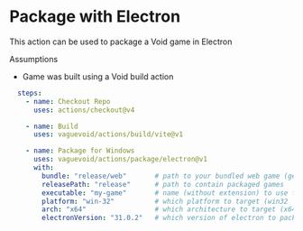 # Package with Electron

This action can be used to package a Void game in Electron

Assumptions
  * Game was built using a Void build action

```yaml
  steps:
    - name: Checkout Repo
      uses: actions/checkout@v4

    - name: Build
      uses: vaguevoid/actions/build/vite@v1

    - name: Package for Windows
      uses: vaguevoid/actions/package/electron@v1
      with:
        bundle: "release/web"       # path to your bundled web game (generated by build action)
        releasePath: "release"      # path to contain packaged games
        executable: "my-game"       # name (without extension) to use for generated executables
        platform: "win-32"          # which platform to target (win32 | linux | darwin)
        arch: "x64"                 # which architecture to target (x64 | arm64)
        electronVersion: "31.0.2"   # which version of electron to package 
```
